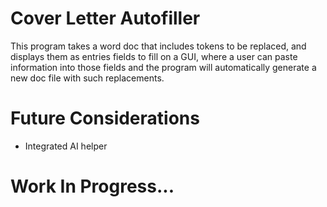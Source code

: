 # Cover Letter Autofiller

This program takes a word doc that includes tokens to be replaced, and displays them as entries fields to fill on a GUI, where a user can paste information into those fields and the program will automatically generate a new doc file with such replacements.

# Future Considerations

- Integrated AI helper

# Work In Progress...
